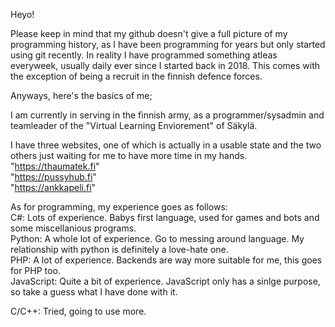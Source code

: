 Heyo!  

Please keep in mind that my github doesn't give a full picture of my programming history, as I have been programming for years but only started using git recently. In reality I have programmed something atleas everyweek, usually daily ever since I started back in 2018. This comes with the exception of being a recruit in the finnish defence forces.  

Anyways, here's the basics of me;  

I am currently in serving in the finnish army, as a programmer/sysadmin and teamleader of the "Virtual Learning Enviorement" of Säkylä.  

I have three websites, one of which is actually in a usable state and the two others just waiting for me to have more time in my hands.  
"https://thaumatek.fi"  
"https://pussyhub.fi"  
"https://ankkapeli.fi"  

As for programming, my experience goes as follows:  
C#: Lots of experience. Babys first language, used for games and bots and some miscellanious programs.  
Python: A whole lot of experience. Go to messing around language. My relationship with python is definitely a love-hate one.  
PHP: A lot of experience. Backends are way more suitable for me, this goes for PHP too.  
JavaScript: Quite a bit of experience. JavaScript only has a sinlge purpose, so take a guess what I have done with it.  

C/C++: Tried, going to use more.  
